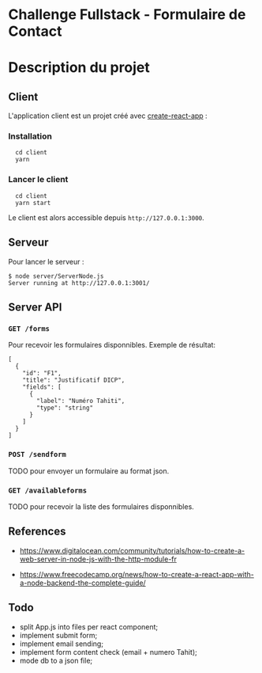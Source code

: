 # Challenge Fullstack - Formulaire de Contact

# Description du projet


## Client

L'application client est un projet créé avec [create-react-app](https://fr.reactjs.org/docs/create-a-new-react-app.html) :

### Installation

```
  cd client
  yarn
```

### Lancer le client

```
  cd client
  yarn start
```

Le client est alors accessible depuis ``http://127.0.0.1:3000``.

## Serveur

Pour lancer le serveur :

```
$ node server/ServerNode.js 
Server running at http://127.0.0.1:3001/
```

## Server API

### ``GET /forms`` 

Pour recevoir les formulaires disponnibles.
Exemple de résultat:

```
[
  {
    "id": "F1",
    "title": "Justificatif DICP",
    "fields": [
      {
        "label": "Numéro Tahiti",
        "type": "string"
      }
    ]
  }
]
```

### ``POST /sendform`` 

TODO
pour envoyer un formulaire au format json.

### ``GET /availableforms`` 

TODO
pour recevoir la liste des formulaires disponnibles.

## References 

* https://www.digitalocean.com/community/tutorials/how-to-create-a-web-server-in-node-js-with-the-http-module-fr

* https://www.freecodecamp.org/news/how-to-create-a-react-app-with-a-node-backend-the-complete-guide/


## Todo 

- split App.js into files per react component;
- implement submit form;
- implement email sending;
- implement form content check (email + numero Tahit);
- mode db to a json file;
